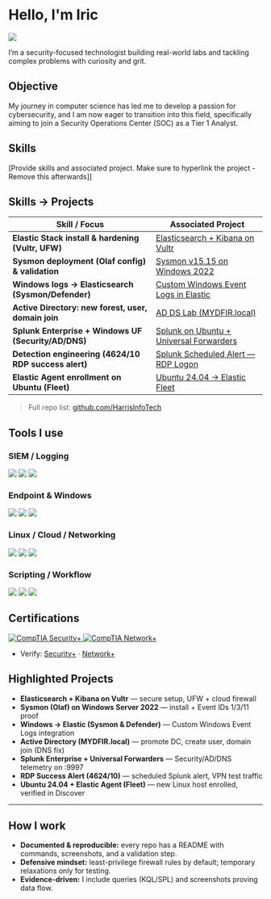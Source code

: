 # Hello, I'm Iric 
<a href="https://www.linkedin.com/in/iric-harris/"><img src="https://img.shields.io/badge/-LinkedIn-0072b1?&style=for-the-badge&logo=linkedin&logoColor=white" /></a>

I’m a security-focused technologist building real-world labs and tackling complex problems with curiosity and grit.

## Objective

My journey in computer science has led me to develop a passion for cybersecurity, and I am now eager to transition into this field, specifically aiming to join a Security Operations Center (SOC) as a Tier 1 Analyst.

## Skills
[Provide skills and associated project. Make sure to hyperlink the project - Remove this afterwards]]

## Skills → Projects
| Skill / Focus                                      | Associated Project |
|----------------------------------------------------|--------------------|
| **Elastic Stack install & hardening (Vultr, UFW)** | <a href="https://github.com/HarrisInfoTech/elasticsearch-kibana-vultr-setup">Elasticsearch + Kibana on Vultr</a> |
| **Sysmon deployment (Olaf config) & validation**   | <a href="https://github.com/HarrisInfoTech/sysmon-olaf-windows-2022-setup">Sysmon v15.15 on Windows 2022</a> |
| **Windows logs → Elasticsearch (Sysmon/Defender)** | <a href="https://github.com/HarrisInfoTech?tab=repositories&q=windows%20logs%20elasticsearch">Custom Windows Event Logs in Elastic</a> |
| **Active Directory: new forest, user, domain join**| <a href="https://github.com/HarrisInfoTech?tab=repositories&q=active%20directory">AD DS Lab (MYDFIR.local)</a> |
| **Splunk Enterprise + Windows UF (Security/AD/DNS)** | <a href="https://github.com/HarrisInfoTech?tab=repositories&q=splunk">Splunk on Ubuntu + Universal Forwarders</a> |
| **Detection engineering (4624/10 RDP success alert)** | <a href="https://github.com/HarrisInfoTech?tab=repositories&q=4624">Splunk Scheduled Alert — RDP Logon</a> |
| **Elastic Agent enrollment on Ubuntu (Fleet)**     | <a href="https://github.com/HarrisInfoTech?tab=repositories&q=elastic%20agent%20ubuntu">Ubuntu 24.04 → Elastic Fleet</a> |

> Full repo list: <a href="https://github.com/HarrisInfoTech">github.com/HarrisInfoTech</a>

## Tools I use
### SIEM / Logging
<div>
  <img src="https://img.shields.io/badge/-Elastic-005571?&style=for-the-badge&logo=Elastic&logoColor=white" />
  <img src="https://img.shields.io/badge/-Kibana-005571?&style=for-the-badge&logo=Kibana&logoColor=white" />
  <img src="https://img.shields.io/badge/-Splunk-000000?&style=for-the-badge&logo=Splunk&logoColor=white" />
</div>

### Endpoint & Windows
<div>
  <img src="https://img.shields.io/badge/-Sysmon-5A2D81?&style=for-the-badge&logoColor=white" />
  <img src="https://img.shields.io/badge/-Microsoft_Defender-00A4EF?&style=for-the-badge&logo=Microsoft&logoColor=white" />
  <img src="https://img.shields.io/badge/-Active_Directory-2672EC?&style=for-the-badge&logo=Microsoft&logoColor=white" />
</div>

### Linux / Cloud / Networking
<div>
  <img src="https://img.shields.io/badge/-Ubuntu-EB5E28?&style=for-the-badge&logo=Ubuntu&logoColor=white" />
  <img src="https://img.shields.io/badge/-Vultr-007BFC?&style=for-the-badge&logo=v&logoColor=white" />
  <img src="https://img.shields.io/badge/-UFW-333333?&style=for-the-badge&logoColor=white" />
</div>

### Scripting / Workflow
<div>
  <img src="https://img.shields.io/badge/-PowerShell-5391FE?&style=for-the-badge&logo=powershell&logoColor=white" />
  <img src="https://img.shields.io/badge/-Bash-121011?&style=for-the-badge&logo=gnubash&logoColor=white" />
  <img src="https://img.shields.io/badge/-GitHub-181717?&style=for-the-badge&logo=github&logoColor=white" />
</div>


## Certifications

<div>
  <a href="https://www.comptia.org/certifications/security" target="_blank">
    <img src="https://img.shields.io/badge/-Security%2B-EE0000?&style=for-the-badge&logo=CompTIA&logoColor=white" alt="CompTIA Security+" />
  </a>
  <a href="https://www.comptia.org/certifications/network" target="_blank">
    <img src="https://img.shields.io/badge/-Network%2B-007ACC?&style=for-the-badge&logo=CompTIA&logoColor=white" alt="CompTIA Network+" />
  </a>
</div>

- Verify: [Security+](<https://www.credly.com/badges/bb858754-c970-4e0c-9bcc-71cd6f48397e/public_url>) · [Network+](<https://www.credly.com/badges/5e303e85-fcd8-4f4b-a109-ded67a420fd8/public_url>)


## Highlighted Projects
- **Elasticsearch + Kibana on Vultr** — secure setup, UFW + cloud firewall  
- **Sysmon (Olaf) on Windows Server 2022** — install + Event IDs 1/3/11 proof  
- **Windows → Elastic (Sysmon & Defender)** — Custom Windows Event Logs integration  
- **Active Directory (MYDFIR.local)** — promote DC, create user, domain join (DNS fix)  
- **Splunk Enterprise + Universal Forwarders** — Security/AD/DNS telemetry on :9997  
- **RDP Success Alert (4624/10)** — scheduled Splunk alert, VPN test traffic  
- **Ubuntu 24.04 + Elastic Agent (Fleet)** — new Linux host enrolled, verified in Discover

---

## How I work
- **Documented & reproducible:** every repo has a README with commands, screenshots, and a validation step.
- **Defensive mindset:** least-privilege firewall rules by default; temporary relaxations only for testing.
- **Evidence-driven:** I include queries (KQL/SPL) and screenshots proving data flow.
